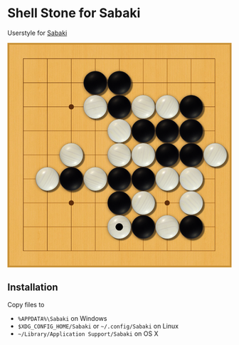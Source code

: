 # Shell Stone for Sabaki

Userstyle for [Sabaki](http://sabaki.yichuanshen.de/)

![Screenshot](screenshot.png)

## Installation
Copy files to
* `%APPDATA%\Sabaki` on Windows
* `$XDG_CONFIG_HOME/Sabaki` or `~/.config/Sabaki` on Linux
* `~/Library/Application Support/Sabaki` on OS X
